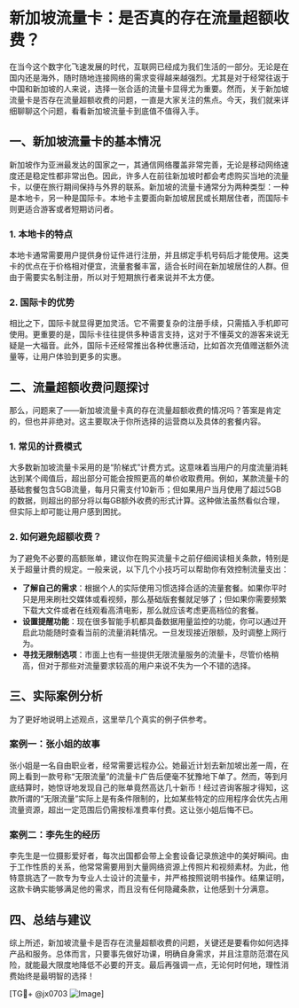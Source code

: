 # 新加坡流量卡：是否真的存在流量超额收费？

在当今这个数字化飞速发展的时代，互联网已经成为我们生活的一部分。无论是在国内还是海外，随时随地连接网络的需求变得越来越强烈。尤其是对于经常往返于中国和新加坡的人来说，选择一张合适的流量卡显得尤为重要。然而，关于新加坡流量卡是否存在流量超额收费的问题，一直是大家关注的焦点。今天，我们就来详细聊聊这个问题，看看新加坡流量卡到底值不值得入手。

## 一、新加坡流量卡的基本情况

新加坡作为亚洲最发达的国家之一，其通信网络覆盖非常完善，无论是移动网络速度还是稳定性都非常出色。因此，许多人在前往新加坡时都会考虑购买当地的流量卡，以便在旅行期间保持与外界的联系。新加坡的流量卡通常分为两种类型：一种是本地卡，另一种是国际卡。本地卡主要面向新加坡居民或长期居住者，而国际卡则更适合游客或者短期访问者。

### 1. 本地卡的特点
本地卡通常需要用户提供身份证件进行注册，并且绑定手机号码后才能使用。这类卡的优点在于价格相对便宜，流量套餐丰富，适合长时间在新加坡居住的人群。但由于需要实名制注册，所以对于短期旅行者来说并不太方便。

### 2. 国际卡的优势
相比之下，国际卡就显得更加灵活。它不需要复杂的注册手续，只需插入手机即可使用。更重要的是，国际卡往往提供多种语言支持，这对于不懂英文的游客来说无疑是一大福音。此外，国际卡还经常推出各种优惠活动，比如首次充值赠送额外流量等，让用户体验到更多的实惠。

## 二、流量超额收费问题探讨

那么，问题来了——新加坡流量卡真的存在流量超额收费的情况吗？答案是肯定的，但也并非绝对。这主要取决于你所选择的运营商以及具体的套餐内容。

### 1. 常见的计费模式
大多数新加坡流量卡采用的是“阶梯式”计费方式。这意味着当用户的月度流量消耗达到某个阈值后，超出部分可能会按照更高的单价收取费用。例如，某款流量卡的基础套餐包含5GB流量，每月只需支付10新币；但如果用户当月使用了超过5GB的数据，则超出的部分将以每GB额外收费的形式计算。这种做法虽然看似合理，但实际上却可能让用户感到困扰。

### 2. 如何避免超额收费？
为了避免不必要的高额账单，建议你在购买流量卡之前仔细阅读相关条款，特别是关于超量计费的规定。一般来说，以下几个小技巧可以帮助你有效控制流量支出：

- **了解自己的需求**：根据个人的实际使用习惯选择合适的流量套餐。如果你平时只是用来刷社交媒体或看视频，那么基础版套餐就足够了；但如果你需要频繁下载大文件或者在线观看高清电影，那么就应该考虑更高档位的套餐。
- **设置提醒功能**：现在很多智能手机都具备数据用量监控的功能，你可以通过开启此功能随时查看当前的流量消耗情况。一旦发现接近限额，及时调整上网行为。
- **寻找无限制选项**：市面上也有一些提供无限流量服务的流量卡，尽管价格稍高，但对于那些对流量要求较高的用户来说不失为一个不错的选择。

## 三、实际案例分析

为了更好地说明上述观点，这里举几个真实的例子供参考。

### 案例一：张小姐的故事
张小姐是一名自由职业者，经常需要远程办公。她最近计划去新加坡出差一周，在网上看到一款号称“无限流量”的流量卡广告后便毫不犹豫地下单了。然而，等到月底结算时，她惊讶地发现自己的账单竟然高达几十新币！经过咨询客服才得知，这款所谓的“无限流量”实际上是有条件限制的，比如某些特定的应用程序会优先占用流量资源，超出一定范围后仍需按标准费率付费。这让张小姐后悔不已。

### 案例二：李先生的经历
李先生是一位摄影爱好者，每次出国都会带上全套设备记录旅途中的美好瞬间。由于工作性质的关系，他常常需要用到大量网络资源上传照片和视频素材。为此，他特意挑选了一款专为专业人士设计的流量卡，并严格按照说明书操作。结果证明，这款卡确实能够满足他的需求，而且没有任何隐藏条款，让他感到十分满意。

## 四、总结与建议

综上所述，新加坡流量卡是否存在流量超额收费的问题，关键还是要看你如何选择产品和服务。总体而言，只要事先做好功课，明确自身需求，并且注意防范潜在风险，就能最大限度地降低不必要的开支。最后再强调一点，无论何时何地，理性消费始终是最明智的选择！

[TG💪+ @jx0703 ![Image](https://github.com/user-attachments/assets/dbca1d08-cadb-493c-b0ec-ad6f7a83f270)]